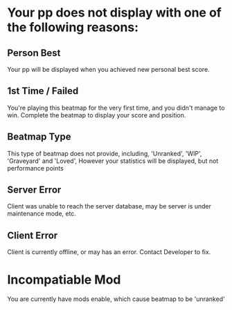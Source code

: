 # Your pp does not display with one of the following reasons:
## Person Best
Your pp will be displayed when you achieved new personal best score.
## 1st Time / Failed
You're playing this beatmap for the very first time, and you didn't manage to win. Complete the beatmap to display your score and position.
## Beatmap Type
This type of beatmap does not provide, including, 'Unranked', 'WIP', 'Graveyard' and 'Loved', However your statistics will be displayed, but not performance points
## Server Error
Client was unable to reach the server database, may be server is under maintenance mode, etc.
## Client Error
Client is currently offline, or may has an error. Contact Developer to fix.
# Incompatiable Mod
You are currently have mods enable, which cause beatmap to be 'unranked'
